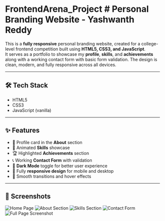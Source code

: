 # FrontendArena_Project   # Personal Branding Website - Yashwanth Reddy

This is a **fully responsive** personal branding website, created for a college-level frontend competition built using **HTML5, CSS3, and JavaScript**.  
It serves as a portfolio to showcase my **profile**, **skills**, and **achievements** along with a working contact form with basic form validation.
The design is clean, modern, and fully responsive across all devices.

---

## 🛠 Tech Stack

- HTML5
- CSS3
- JavaScript (vanilla)

---

## ✨ Features
- 👤 Profile card in the **About** section
- 🚀 Animated **Skills** showcase
- 🏆 Highlighted **Achievements** section
- 📞 Working **Contact Form** with validation
- 🌙 **Dark Mode** toggle for better user experience
- 📱 Fully **responsive design** for mobile and desktop
- 🎨 Smooth transitions and hover effects

---

## 📸 Screenshots

![Home Page](screenshots/home.png)
![About Section](screenshots/about.png)
![Skills Section](screenshots/skills.png)
![Contact Form](screenshots/contact.png)
![Full Page Screenshot](screenshots/fullpage.png)
